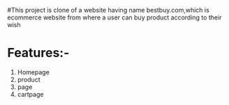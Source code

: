 #This project is clone of a website having name bestbuy.com,which is ecommerce website from where a user can buy product according to their wish
<div><h1>Features:-</h1>
<ol>
  <li>Homepage</li>
  <li>product</li><li> page</li>
  <li>cartpage</li></ol></div>

